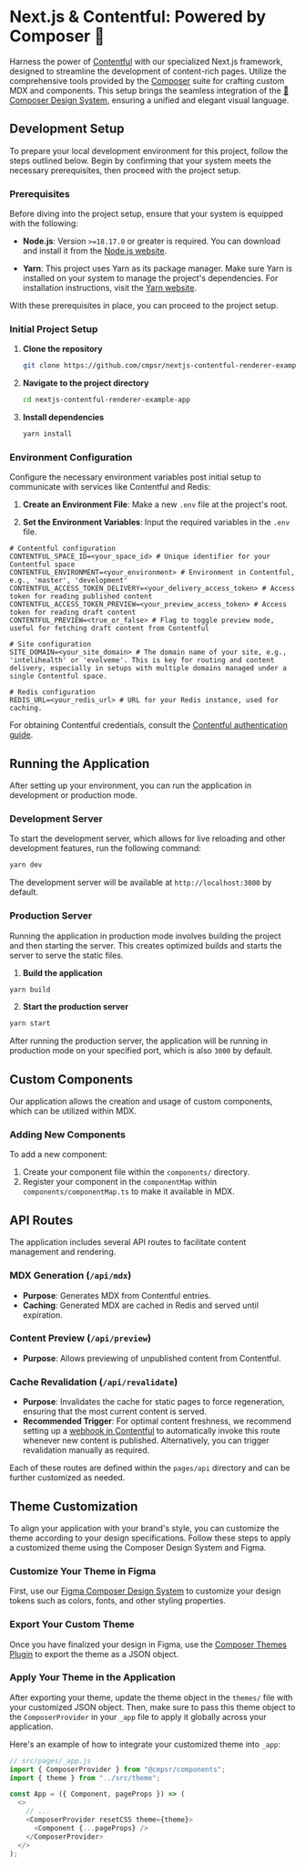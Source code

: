 # Next.js & Contentful: Powered by Composer 🚀

Harness the power of [Contentful](https://www.contentful.com/) with our specialized Next.js framework, designed to streamline the development of content-rich pages. Utilize the comprehensive tools provided by the [Composer](https://cmpsr.io/) suite for crafting custom MDX and components. This setup brings the seamless integration of the [🎨 Composer Design System](https://www.figma.com/community/file/1117071742977134044/composer-design-system), ensuring a unified and elegant visual language.

## Development Setup

To prepare your local development environment for this project, follow the steps outlined below. Begin by confirming that your system meets the necessary prerequisites, then proceed with the project setup.

### Prerequisites

Before diving into the project setup, ensure that your system is equipped with the following:

- **Node.js**: Version `>=18.17.0` or greater is required. You can download and install it from the [Node.js website](https://nodejs.org/).

- **Yarn**: This project uses Yarn as its package manager. Make sure Yarn is installed on your system to manage the project's dependencies. For installation instructions, visit the [Yarn website](https://classic.yarnpkg.com/en/docs/install/).

With these prerequisites in place, you can proceed to the project setup.

### Initial Project Setup

1. **Clone the repository**

   ```bash
   git clone https://github.com/cmpsr/nextjs-contentful-renderer-example-app.git
   ```

2. **Navigate to the project directory**

   ```bash
   cd nextjs-contentful-renderer-example-app
   ```

3. **Install dependencies**

   ```bash
   yarn install
   ```

### Environment Configuration

Configure the necessary environment variables post initial setup to communicate with services like Contentful and Redis:

1. **Create an Environment File**: Make a new `.env` file at the project's root.

2. **Set the Environment Variables**: Input the required variables in the `.env` file.

```plaintext
# Contentful configuration
CONTENTFUL_SPACE_ID=<your_space_id> # Unique identifier for your Contentful space
CONTENTFUL_ENVIRONMENT=<your_environment> # Environment in Contentful, e.g., 'master', 'development'
CONTENTFUL_ACCESS_TOKEN_DELIVERY=<your_delivery_access_token> # Access token for reading published content
CONTENTFUL_ACCESS_TOKEN_PREVIEW=<your_preview_access_token> # Access token for reading draft content
CONTENTFUL_PREVIEW=<true_or_false> # Flag to toggle preview mode, useful for fetching draft content from Contentful

# Site configuration
SITE_DOMAIN=<your_site_domain> # The domain name of your site, e.g., 'intelihealth' or 'evolveme'. This is key for routing and content delivery, especially in setups with multiple domains managed under a single Contentful space.

# Redis configuration
REDIS_URL=<your_redis_url> # URL for your Redis instance, used for caching.
```

For obtaining Contentful credentials, consult the [Contentful authentication guide](https://www.contentful.com/developers/docs/references/authentication/).

## Running the Application

After setting up your environment, you can run the application in development or production mode.

### Development Server

To start the development server, which allows for live reloading and other development features, run the following command:

```bash
yarn dev
```

The development server will be available at `http://localhost:3000` by default.

### Production Server

Running the application in production mode involves building the project and then starting the server. This creates optimized builds and starts the server to serve the static files.

1. **Build the application**

```bash
yarn build
```

2. **Start the production server**

```bash
yarn start
```

After running the production server, the application will be running in production mode on your specified port, which is also `3000` by default.

## Custom Components

Our application allows the creation and usage of custom components, which can be utilized within MDX.

### Adding New Components

To add a new component:

1. Create your component file within the `components/` directory.
2. Register your component in the `componentMap` within `components/componentMap.ts` to make it available in MDX.

## API Routes

The application includes several API routes to facilitate content management and rendering.

### MDX Generation (`/api/mdx`)

- **Purpose**: Generates MDX from Contentful entries.
- **Caching**: Generated MDX are cached in Redis and served until expiration.

### Content Preview (`/api/preview`)

- **Purpose**: Allows previewing of unpublished content from Contentful.

### Cache Revalidation (`/api/revalidate`)

- **Purpose**: Invalidates the cache for static pages to force regeneration, ensuring that the most current content is served.
- **Recommended Trigger**: For optimal content freshness, we recommend setting up a [webhook in Contentful](https://www.contentful.com/developers/docs/webhooks/overview/) to automatically invoke this route whenever new content is published. Alternatively, you can trigger revalidation manually as required.

Each of these routes are defined within the `pages/api` directory and can be further customized as needed.

## Theme Customization

To align your application with your brand's style, you can customize the theme according to your design specifications. Follow these steps to apply a customized theme using the Composer Design System and Figma.

### Customize Your Theme in Figma

First, use our [Figma Composer Design System](https://www.figma.com/community/file/1117071742977134044/composer-design-system) to customize your design tokens such as colors, fonts, and other styling properties.

### Export Your Custom Theme

Once you have finalized your design in Figma, use the [Composer Themes Plugin](https://www.figma.com/community/plugin/1131606090957780017/composer-themes) to export the theme as a JSON object.

### Apply Your Theme in the Application

After exporting your theme, update the theme object in the `themes/` file with your customized JSON object. Then, make sure to pass this theme object to the `ComposerProvider` in your `_app` file to apply it globally across your application.

Here's an example of how to integrate your customized theme into `_app`:

```javascript
// src/pages/_app.js
import { ComposerProvider } from "@cmpsr/components";
import { theme } from "../src/theme";

const App = ({ Component, pageProps }) => (
  <>
    // ...
    <ComposerProvider resetCSS theme={theme}>
      <Component {...pageProps} />
    </ComposerProvider>
  </>
);
```

